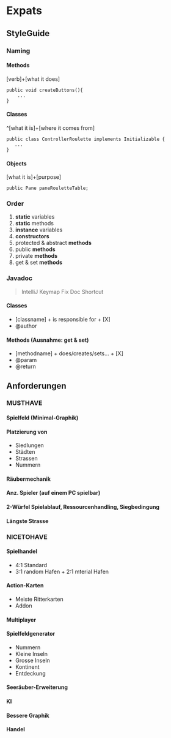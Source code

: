 # Expats

## StyleGuide

### Naming

#### Methods

[verb]+[what it does]

    public void createButtons(){
        ...
    }
    
 #### Classes
 
 ^[what it is]+[where it comes from]
 
    public class ControllerRoulette implements Initializable {
       ...
    }

#### Objects

[what it is]+[purpose]

    public Pane paneRouletteTable;
    
### Order

1. **static** variables
2. **static** methods
3. **instance** variables
4. **constructors**
5. protected & abstract **methods**
6. public **methods**
7. private **methods**
6. get & set **methods**

### Javadoc

> IntelliJ Keymap Fix Doc Shortcut

#### Classes
- [classname] + is responsible for + [X]
- @author

#### Methods (Ausnahme: get & set)
- [methodname] + does/creates/sets... + [X]
- @param
- @return


## Anforderungen
### MUSTHAVE
#### Spielfeld (Minimal-Graphik)

#### Platzierung von 
- Siedlungen
- Städten
- Strassen
- Nummern

#### Räubermechanik

#### Anz. Spieler (auf einem PC spielbar)


#### 2-Würfel Spielablauf, Ressourcenhandling, Siegbedingung

#### Längste Strasse


### NICETOHAVE

#### Spielhandel
- 4:1 Standard
- 3:1 random Hafen + 2:1 mterial Hafen

#### Action-Karten
- Meiste Ritterkarten
- Addon

#### Multiplayer

#### Spielfeldgenerator
- Nummern
- Kleine Inseln
- Grosse Inseln
- Kontinent
- Entdeckung

#### Seeräuber-Erweiterung

#### KI

#### Bessere Graphik

#### Handel
